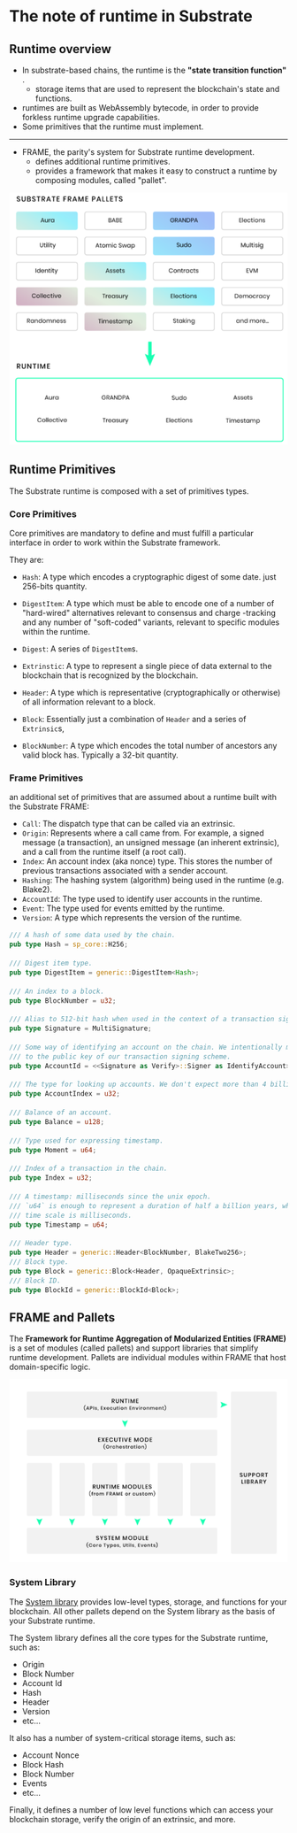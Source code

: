# The note of runtime in Substrate

## Runtime overview

- In substrate-based chains, the runtime is the **"state transition function"** .
   - storage items that are used to represent the blockchain's state and functions.
- runtimes are built as WebAssembly bytecode, in order to provide forkless runtime upgrade capabilities.
- Some primitives that the runtime must implement.

---

- FRAME, the parity's system for Substrate runtime development.
   - defines additional runtime primitives.
   - provides a framework that makes it easy to construct a runtime by composing modules, called "pallet".

![image-20210104161947092](.\image-20210104161947092.png)

## Runtime Primitives

The Substrate runtime is composed with a set of primitives types.

### Core Primitives

Core primitives are mandatory to define and must fulfill a particular interface in order to work within the Substrate framework.

They are:

- `Hash`: A type which encodes a cryptographic digest of some date. just 256-bits quantity.

- `DigestItem`: A type which must be able to encode one of a number of "hard-wired" alternatives relevant to consensus and charge -tracking and any number of "soft-coded" variants, relevant to specific modules within the runtime. 

- `Digest`: A series of `DigestItem`s.

- `Extrinstic`:  A type to represent a single piece of data external to the blockchain that is recognized by the blockchain. 

- `Header`: A type which is representative (cryptographically or otherwise) of all information relevant to a block.

- `Block`: Essentially just a combination of `Header` and a series of `Extrinsic`s, 

- `BlockNumber`: A type which encodes the total number of ancestors any valid block has. Typically a 32-bit quantity.

### Frame Primitives

an additional set of primitives that are assumed about a runtime built with the Substrate FRAME:

- `Call`: The dispatch type that can be called via an extrinsic.
- `Origin`: Represents where a call came from. For example, a signed message (a transaction), an unsigned message (an inherent extrinsic), and a call from the runtime itself (a root call).
- `Index`: An account index (aka nonce) type. This stores the number of previous transactions associated with a sender account.
- `Hashing`: The hashing system (algorithm) being used in the runtime (e.g. Blake2).
- `AccountId`: The type used to identify user accounts in the runtime.
- `Event`: The type used for events emitted by the runtime.
- `Version`: A type which represents the version of the runtime.

```rust
/// A hash of some data used by the chain.
pub type Hash = sp_core::H256;

/// Digest item type.
pub type DigestItem = generic::DigestItem<Hash>;

/// An index to a block.
pub type BlockNumber = u32;

/// Alias to 512-bit hash when used in the context of a transaction signature on the chain.
pub type Signature = MultiSignature;

/// Some way of identifying an account on the chain. We intentionally make it equivalent
/// to the public key of our transaction signing scheme.
pub type AccountId = <<Signature as Verify>::Signer as IdentifyAccount>::AccountId;

/// The type for looking up accounts. We don't expect more than 4 billion of them.
pub type AccountIndex = u32;

/// Balance of an account.
pub type Balance = u128;

/// Type used for expressing timestamp.
pub type Moment = u64;

/// Index of a transaction in the chain.
pub type Index = u32;

/// A timestamp: milliseconds since the unix epoch.
/// `u64` is enough to represent a duration of half a billion years, when the
/// time scale is milliseconds.
pub type Timestamp = u64;

/// Header type.
pub type Header = generic::Header<BlockNumber, BlakeTwo256>;
/// Block type.
pub type Block = generic::Block<Header, OpaqueExtrinsic>;
/// Block ID.
pub type BlockId = generic::BlockId<Block>;
```

## FRAME and Pallets

The **Framework for Runtime Aggregation of Modularized Entities (FRAME)** is a set of modules (called pallets) and support libraries that simplify runtime development. Pallets are individual modules within FRAME that host domain-specific logic.

![image-20210104171527484](image-20210104171527484.png)

### System Library

The [System library](https://substrate.dev/rustdocs/v2.0.0/frame_system/index.html) provides low-level types, storage, and functions for your blockchain. All other pallets depend on the System library as the basis of your  Substrate runtime.

The System library defines all the core types for the Substrate runtime, such as:

- Origin
- Block Number
- Account Id
- Hash
- Header
- Version
- etc...

It also has a number of system-critical storage items, such as:

- Account Nonce
- Block Hash
- Block Number
- Events
- etc...

Finally, it defines a number of low level functions which can access your blockchain storage, verify the origin of an extrinsic, and more.